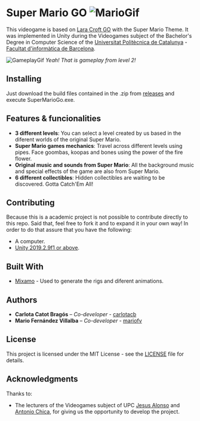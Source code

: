 # Super Mario GO ![MarioGif](https://github.com/mariofv/SuperMarioGo/blob/master/media/img/Mario.gif)

This videogame is based on [Lara Croft GO](https://en.wikipedia.org/wiki/Lara_Croft_Go) with the Super Mario Theme. It was implemented in Unity during the Videogames subject of the Bachelor's Degree in Computer Science of the [Universitat Politècnica de Catalunya](https://www.upc.edu/ca) - [Facultat d'informàtica de Barcelona](https://www.fib.upc.edu/).


![GameplayGif](https://github.com/mariofv/SuperMarioGo/blob/master/media/img/mario-gameplay.gif)
*Yeah! That is gameplay from level 2!*

## Installing
Just download the build files contained in the .zip from [releases](https://github.com/mariofv/SuperMarioGo/releases) and execute SuperMarioGo.exe.

## Features & funcionalities
- **3 different levels**: You can select a level created by us based in the diferent worlds of the original Super Mario.
- **Super Mario games mechanics**: Travel across different levels using pipes. Face goombas, koopas and bones using the power of the fire flower.
- **Original music and sounds from Super Mario**: All the background music and special effects of the game are also from Super Mario.
- **6 different collectibles**: Hidden collectibles are waiting to be discovered. Gotta Catch'Em All!

## Contributing
Because this is a academic project is not possible to contribute directly to this repo. Said that, feel free to fork it and to expand it in your own way! In order to do that assure that you have the following:

* A computer.
* [Unity 2019.2.9f1 or above](https://unity3d.com/).

## Built With
* [Mixamo](https://www.mixamo.com/) - Used to generate the rigs and diferent animations.

## Authors

* **Carlota Catot Bragós** – _Co-developer_ - [carlotacb](https://github.com/carlotacb)
* **Mario Fernández Villalba** – _Co-developer_ - [mariofv](https://github.com/mariofv)

## License

This project is licensed under the MIT License - see the [LICENSE](https://github.com/mariofv/SuperMarioGo/blob/master/LICENSE) file for details.

## Acknowledgments

Thanks to:
- The lecturers of the Videogames subject of UPC [Jesus Alonso](http://www.cs.upc.edu/~jalonso/) and [Antonio Chica](http://futur.upc.edu/AntonioChicaCalaf), for giving us the opportunity to develop the project.
